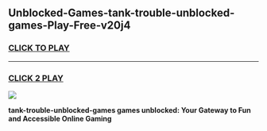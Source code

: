 
## Unblocked-Games-tank-trouble-unblocked-games-Play-Free-v20j4
<h3>
<a href="https://premium76.site?title=tank-trouble-unblocked-games&ref=17A">CLICK TO PLAY</a></h3>
<hr>

<h3>
<a href="https://premium76.site?title=tank-trouble-unblocked-games&ref=17A">CLICK 2 PLAY</a>
  
</h3>

<a href="https://premium76.site?title=tank-trouble-unblocked-games&ref=17A"><img src="https://clearcache.store/games.png"></a>


**tank-trouble-unblocked-games games unblocked: Your Gateway to Fun and Accessible Online Gaming**
